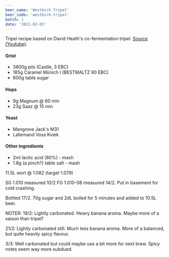 ```yaml
---
beer_name: 'Westbirk Tripel'
beer_code: 'westbirk-tripel'
batch: 1
date: '2021-02-03'
---
```


Tripel recipe based on David Heath's co-fermentation tripel. [Source (Youtube)](https://www.youtube.com/watch?v=8LFIkTovJ5I).

#### Grist
- 3800g pils (Castle, 3 EBC)
- 185g Caramel Münich I (BESTMALTZ 90 EBC)
- 600g table sugar

#### Hops
- 9g Magnum @ 60 min
- 23g Saaz @ 15 min

#### Yeast
- Mangrove Jack's M31
- Lallemand Voss Kviek

#### Other ingredients
- 2ml lactic acid (80%) - mash
- 1.8g (a pinch?) table salt - mash

11.5L wort @ 1.082 (target 1.079)

SG 1.010 measured 10/2
FG 1.010-08 measured 14/2. Put in basement for cold crashing.

Bottled 17/2. 70g sugar and 2dL boiled for 5 minutes and added to 10.5L beer.

NOTER:
19/2: Lightly carbonated. Heavy banana aroma. Maybe more of a saison than tripel?

21/2: Lightly carbonated still. Much less banana aroma. More of a balanced, but quite heavily spicy flavour.

3/3: Well carbonated but could maybe use a bit more for next brew. Spicy notes seem way more subdued.